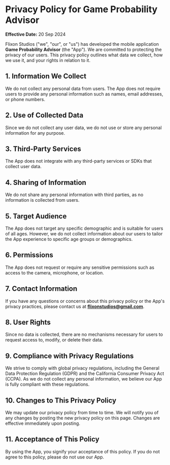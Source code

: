 # Privacy Policy for Game Probability Advisor

**Effective Date:** 20 Sep 2024

Flixon Studios ("we", "our", or "us") has developed the mobile application **Game Probability Advisor** (the "App"). We are committed to protecting the privacy of our users. This privacy policy outlines what data we collect, how we use it, and your rights in relation to it.

## 1. Information We Collect
We do not collect any personal data from users. The App does not require users to provide any personal information such as names, email addresses, or phone numbers.

## 2. Use of Collected Data
Since we do not collect any user data, we do not use or store any personal information for any purpose.

## 3. Third-Party Services
The App does not integrate with any third-party services or SDKs that collect user data.

## 4. Sharing of Information
We do not share any personal information with third parties, as no information is collected from users.

## 5. Target Audience
The App does not target any specific demographic and is suitable for users of all ages. However, we do not collect information about our users to tailor the App experience to specific age groups or demographics.

## 6. Permissions
The App does not request or require any sensitive permissions such as access to the camera, microphone, or location.

## 7. Contact Information
If you have any questions or concerns about this privacy policy or the App's privacy practices, please contact us at **flixonstudios@gmail.com**.

## 8. User Rights
Since no data is collected, there are no mechanisms necessary for users to request access to, modify, or delete their data.

## 9. Compliance with Privacy Regulations
We strive to comply with global privacy regulations, including the General Data Protection Regulation (GDPR) and the California Consumer Privacy Act (CCPA). As we do not collect any personal information, we believe our App is fully compliant with these regulations.

## 10. Changes to This Privacy Policy
We may update our privacy policy from time to time. We will notify you of any changes by posting the new privacy policy on this page. Changes are effective immediately upon posting.

## 11. Acceptance of This Policy
By using the App, you signify your acceptance of this policy. If you do not agree to this policy, please do not use our App.
